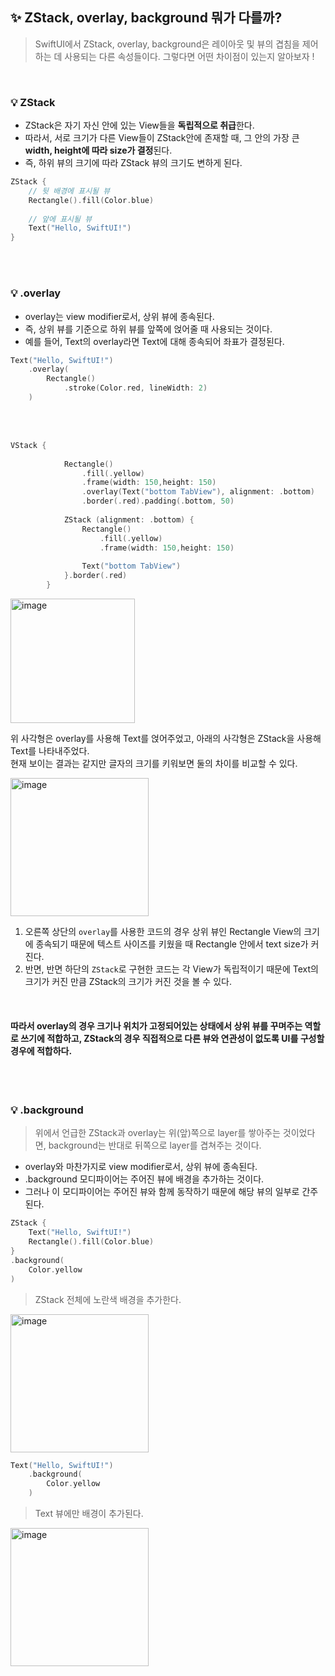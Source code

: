 ## ✨ ZStack, overlay, background 뭐가 다를까?
> SwiftUI에서 ZStack, overlay, background은 레이아웃 및 뷰의 겹침을 제어하는 데 사용되는 다른 속성들이다. 그렇다면 어떤 차이점이 있는지 알아보자 !

</br>

### 💡 ZStack

- ZStack은 자기 자신 안에 있는 View들을 **독립적으로 취급**한다.
- 따라서, 서로 크기가 다른 View들이 ZStack안에 존재할 때, 그 안의 가장 큰 **width, height에 따라 size가 결정**된다.
- 즉, 하위 뷰의 크기에 따라 ZStack 뷰의 크기도 변하게 된다.

```swift
ZStack {
    // 뒷 배경에 표시될 뷰
    Rectangle().fill(Color.blue)
    
    // 앞에 표시될 뷰
    Text("Hello, SwiftUI!")
}
```

</br>
</br>

### 💡 .overlay

- overlay는 view modifier로서, 상위 뷰에 종속된다.
- 즉, 상위 뷰를 기준으로 하위 뷰를 앞쪽에 얹어줄 때 사용되는 것이다.
- 예를 들어, Text의 overlay라면 Text에 대해 종속되어 좌표가 결정된다.


```swift
Text("Hello, SwiftUI!")
    .overlay(
        Rectangle()
            .stroke(Color.red, lineWidth: 2)
    )
```

</br>
</br>

```swift
VStack {
            
            Rectangle()
                .fill(.yellow)
                .frame(width: 150,height: 150)
                .overlay(Text("bottom TabView"), alignment: .bottom)
                .border(.red).padding(.bottom, 50)
            
            ZStack (alignment: .bottom) {
                Rectangle()
                    .fill(.yellow)
                    .frame(width: 150,height: 150)
                
                Text("bottom TabView")
            }.border(.red)
        }
```

<img width="199" alt="image" src="https://github.com/GYURI-PARK/TIL_iOS/assets/93391058/82e50ff3-da65-403e-b3fd-22ff2ec9bb41">

위 사각형은 overlay를 사용해 Text를 얹어주었고, 아래의 사각형은 ZStack을 사용해 Text를 나타내주었다. </br>
현재 보이는 결과는 같지만 글자의 크기를 키워보면 둘의 차이를 비교할 수 있다. </br>

<img width="221" alt="image" src="https://github.com/GYURI-PARK/TIL_iOS/assets/93391058/7d48e8ff-f717-434b-b6ab-0c1f387b0296">

1. 오른쪽 상단의 `overlay`를 사용한 코드의 경우 상위 뷰인 Rectangle View의 크기에 종속되기 때문에 텍스트 사이즈를 키웠을 때 Rectangle 안에서 text size가 커진다. </br>
2. 반면, 반면 하단의 `ZStack`로 구현한 코드는 각 View가 독립적이기 때문에 Text의 크기가 커진 만큼 ZStack의 크기가 커진 것을 볼 수 있다. </br>

</br>

#### 따라서 overlay의 경우 크기나 위치가 고정되어있는 상태에서 상위 뷰를 꾸며주는 역할로 쓰기에 적합하고, ZStack의 경우 직접적으로 다른 뷰와 연관성이 없도록 UI를 구성할 경우에 적합하다.

</br>
</br>


### 💡 .background
> 위에서 언급한 ZStack과 overlay는 위(앞)쪽으로 layer를 쌓아주는 것이었다면, background는 반대로 뒤쪽으로 layer를 겹쳐주는 것이다.

- overlay와 마찬가지로 view modifier로서, 상위 뷰에 종속된다.
- .background 모디파이어는 주어진 뷰에 배경을 추가하는 것이다.
- 그러나 이 모디파이어는 주어진 뷰와 함께 동작하기 때문에 해당 뷰의 일부로 간주된다.

```swift
ZStack {
    Text("Hello, SwiftUI!")
    Rectangle().fill(Color.blue)
}
.background(
    Color.yellow
)
```
> ZStack 전체에 노란색 배경을 추가한다.

<img width="221" alt="image" src="https://github.com/GYURI-PARK/TIL_iOS/assets/93391058/0ebc22a2-476b-40c2-aff4-653422fa05c0">

</br>

```swift
Text("Hello, SwiftUI!")
    .background(
        Color.yellow
    )
```
> Text 뷰에만 배경이 추가된다.

<img width="221" alt="image" src="https://github.com/GYURI-PARK/TIL_iOS/assets/93391058/010f9488-0cc6-49c6-9e8e-a8957af76cab">
